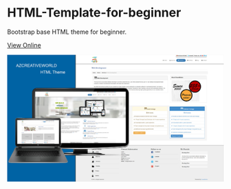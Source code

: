 # HTML-Template-for-beginner
Bootstrap base HTML theme for beginner.

<a href="https://azcreativeworld.github.io/HTML-Template-for-beginner/" target="_blank">View Online</a>

![alt text](theme-view/html-theme.jpg)
